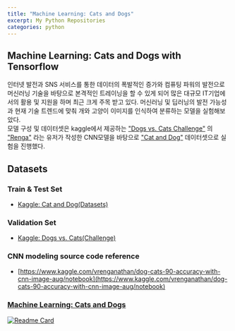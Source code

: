 ```yaml
---
title: "Machine Learning: Cats and Dogs"
excerpt: My Python Repositories
categories: python
---
```


## Machine Learning: Cats and Dogs with Tensorflow

인터넷 발전과 SNS 서비스를 통한 데이터의 폭발적인 증가와 컴퓨팅 파워의 발전으로 머신러닝 기술을 바탕으로 본격적인 트레이닝을 할 수 있게 되어 많은 대규모 IT기업에서의 활용 및 지원을 하며 최근 크게 주목 받고
있다. 머신러닝 및 딥러닝의 발전 가능성과 현재 기술 트렌드에 맞춰 개와 고양이 이미지를 인식하여 분류하는 모델을 실험해보았다.  
모델 구성 및 데이터셋은 kaggle에서 제공하는 ["Dogs vs. Cats Challenge"](https://www.kaggle.com/c/dogs-vs-cats/overview)
의 ["Renga"](https://www.kaggle.com/vrenganathan) 라는 유저가 작성한 CNN모델을 바탕으로
["Cat and Dog"](https://www.kaggle.com/tongpython/cat-and-dog) 데이터셋으로 실험을 진행했다.

## Datasets

### Train & Test Set

- [Kaggle: Cat and Dog(Datasets)](https://www.kaggle.com/tongpython/cat-and-dog)

### Validation Set

- [Kaggle: Dogs vs. Cats(Challenge)](https://www.kaggle.com/c/dogs-vs-cats/overview)

### CNN modeling source code reference

- [https://www.kaggle.com/vrenganathan/dog-cats-90-accuracy-with-cnn-image-aug/notebook](https://www.kaggle.com/vrenganathan/dog-cats-90-accuracy-with-cnn-image-aug/notebook)


### [Machine Learning: Cats and Dogs](https://github.com/miniyus/machine-learning-cats-and-dogs)
[![Readme Card](https://github-readme-stats.vercel.app/api/pin/?username=miniyus&repo=machine-learning-cats-and-dogs&show_owner=true&theme=nord)](https://github.com/miniyus/machine-learning-cats-and-dogs)
